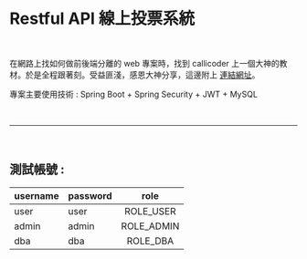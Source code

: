 # Restful API 線上投票系統

<br>

在網路上找如何做前後端分離的 web 專案時，找到 callicoder 上一個大神的教材。於是全程跟著刻。受益匪淺，感恩大神分享，這邊附上 [連結網址](https://www.callicoder.com/spring-boot-spring-security-jwt-mysql-react-app-part-1/)。


專案主要使用技術 : Spring Boot + Spring Security + JWT + MySQL

<br>

---

<br>

## 測試帳號 : 


| username | password | role |
| -------- |:--------|:----:|
| user | user  | ROLE_USER  |
| admin | admin | ROLE_ADMIN |
| dba | dba | ROLE_DBA |
